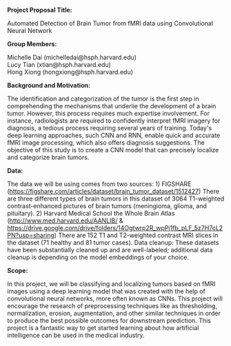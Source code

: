 **Project Proposal Title:** 

Automated Detection of Brain Tumor from fMRI data using Convolutional Neural Network 

**Group Members:** 

<p>Michelle Dai (michelledai@hsph.harvard.edu)<br/>
Lucy Tian (xtian@hsph.harvard.edu)<br/>
Hong Xiong (hongxiong@hsph.harvard.edu)</p>

**Background and Motivation:** 

The identification and categorization of the tumor is the first step in comprehending the mechanisms that underlie the development of a brain tumor. However, this process requires much expertise involvement. For instance, radiologists are required to confidently interpret fMRI imagery for diagnosis, a tedious process requiring several years of training. Today's deep learning approaches, such CNN and RNN, enable quick and accurate fMRI image processing, which also offers diagnosis suggestions. The objective of this study is to create a CNN model that can precisely localize and categorize brain tumors.

**Data:** 

The data we will be using comes from two sources: 1) FIGSHARE (https://figshare.com/articles/dataset/brain_tumor_dataset/1512427) There are three different types of brain tumors in this dataset of 3064 T1-weighted contrast-enhanced pictures of brain tumors (meningioma, glioma, and pituitary). 2) Harvard Medical School the Whole Brain Atlas (http://www.med.harvard.edu/AANLIB/ & https://drive.google.com/drive/folders/14Ogtwrp2R_wpPj1fb_pLF_5z7H7cL2PN?usp=sharing) There are 152 T1 and T2-weighted contrast MRI slices in the dataset (71 healthy and 81 tumor cases). Data cleanup: These datasets have been substantially cleaned up and are well-labeled; additional data cleanup is depending on the model embeddings of your choice.

**Scope:**

In this project, we will be classifying and localizing tumors based on fMRI images using a deep learning model that was created with the help of convolutional neural networks, more often known as CNNs. This project will encourage the research of preprocessing techniques like as thresholding, normalization, erosion, augmentation, and other similar techniques in order to produce the best possible outcomes for downstream prediction. This project is a fantastic way to get started learning about how artificial intelligence can be used in the medical industry.
